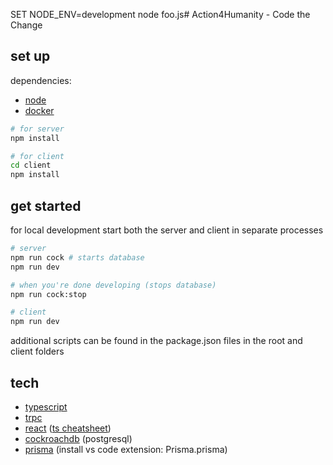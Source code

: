 SET NODE_ENV=development
node foo.js# Action4Humanity - Code the Change

## set up
dependencies:
* [node](https://nodejs.org/en/)
* [docker](https://www.docker.com)

```bash
# for server
npm install

# for client
cd client
npm install
```

## get started

for local development start both the server and client in separate processes
```bash
# server
npm run cock # starts database
npm run dev

# when you're done developing (stops database)
npm run cock:stop 
```
```bash
# client
npm run dev
```

additional scripts can be found in the package.json files in the root and client folders

## tech
* [typescript](https://www.typescriptlang.org)
* [trpc](https://trpc.io)
* [react](https://reactjs.org) ([ts cheatsheet](https://react-typescript-cheatsheet.netlify.app))
* [cockroachdb](https://www.cockroachlabs.com/docs/cockroachcloud/learn-cockroachdb-sql.html) (postgresql)
* [prisma](https://www.prisma.io) (install vs code extension: Prisma.prisma)